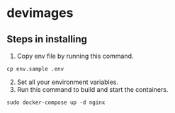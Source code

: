 # devimages

## Steps in installing
1. Copy env file by running this command.

```
cp env.sample .env
```
2. Set all your environment variables.
3. Run this command to build and start the containers.

```
sudo docker-compose up -d nginx
```
